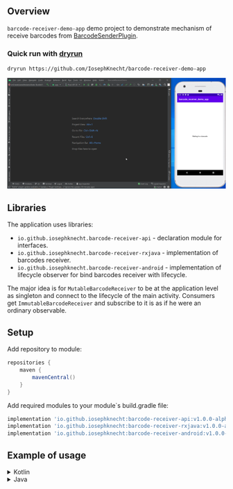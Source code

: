 ## Overview

`barcode-receiver-demo-app` demo project to demonstrate mechanism of receive barcodes
from [BarcodeSenderPlugin](https://github.com/IosephKnecht/barcode-sender-plugin).


### Quick run with [dryrun](https://github.com/cesarferreira/dryrun)
```
dryrun https://github.com/IosephKnecht/barcode-receiver-demo-app
```

![preview](images/preview.gif)

## Libraries

The application uses libraries:

* `io.github.iosephknecht.barcode-receiver-api` - declaration module for interfaces.
* `io.github.iosephknecht.barcode-receiver-rxjava` - implementation of barcodes receiver.
* `io.github.iosephknecht.barcode-receiver-android` - implementation of lifecycle observer for bind barcodes receiver
  with lifecycle.

The major idea is for `MutableBarcodeReceiver` to be at the application level as singleton and connect to the lifecycle
of the main activity. Consumers get `ImmutableBarcodeReceiver` and subscribe to it is as if he were an ordinary
observable.

## Setup

Add repository to module:

```groovy
repositories {
    maven {
        mavenCentral()
    }
}
```

Add required modules to your module`s build.gradle file:

```groovy
implementation 'io.github.iosephknecht:barcode-receiver-api:v1.0.0-alpha01'
implementation 'io.github.iosephknecht:barcode-receiver-rxjava:v1.0.0-alpha01'
implementation 'io.github.iosephknecht:barcode-receiver-android:v1.0.0-alpha01'
```

## Example of usage

<details>
<summary>Kotlin</summary>

```kotlin
import android.os.Bundle
import androidx.appcompat.app.AppCompatActivity
import io.github.iosephknecht.barcode_receiver_api.MutableBarcodeReceiver
import io.github.iosephknecht.barcode_receiver_android.manageByLifecycle
import io.github.iosephknecht.barcode_receiver_api.barcodes
import io.github.iosephknecht.barcode_receiver_rxjava.RxJavaMutableBarcodeReceiver
import io.reactivex.rxjava3.disposables.CompositeDisposable

class MainActivity : AppCompatActivity() {

    private val barcodeReceiver: MutableBarcodeReceiver = RxJavaMutableBarcodeReceiver()
    private val disposables = CompositeDisposable()

    override fun onCreate(savedInstanceState: Bundle?) {
      // omitted code

      barcodeReceiver.barcodes
        .subscribe {
            // do something
        }
        .let(disposables::add)
      
      barcodeReceiver.manageByLifecycle(BARCODE_INTENT_FILTER_KEY, this)
    }

    override fun onDestroy() {
      disposables.clear()
      super.onDestroy()
    }

    private companion object {
      const val BARCODE_INTENT_FILTER_KEY = "YOUR_APP_ID_RECEIVER_KEY"
    }
}
```

</details>

<details>
<summary>Java</summary>

```java
import android.os.Bundle;
import androidx.annotation.Nullable;
import androidx.appcompat.app.AppCompatActivity;
import io.github.iosephknecht.barcode_receiver_api.MutableBarcodeReceiver;
import io.reactivex.rxjava3.disposables.CompositeDisposable;
import io.reactivex.rxjava3.disposables.Disposable;

import static io.github.iosephknecht.barcode_receiver_api.ExtenstionsKt.getBarcodes;
import static io.github.iosephknecht.barcode_receiver_rxjava.ExtensionsKt.RxJavaMutableBarcodeReceiver;
import static io.github.iosephknecht.barcode_receiver_android.ExtensionsKt.manageByLifecycle;

public class MainActivityLegacy extends AppCompatActivity {

    private static final String BARCODE_INTENT_FILTER_KEY = "YOUR_APP_ID_RECEIVER_KEY";
    
    private final MutableBarcodeReceiver barcodeReceiver = RxJavaMutableBarcodeReceiver();
    private final CompositeDisposable disposables = new CompositeDisposable();

    @Override
    protected void onCreate(@Nullable Bundle savedInstanceState) {
        super.onCreate(savedInstanceState);

        // omitted code
        Disposable disposable = getBarcodes(barcodeReceiver)
                .subscribe((barcode) -> {
                    // do something
                });

        disposables.add(disposable);
        
        manageByLifecycle(barcodeReceiver, BARCODE_INTENT_FILTER_KEY, this);
    }

    @Override
    protected void onDestroy() {
        disposables.clear();
        super.onDestroy();
    }
}

```

</details>